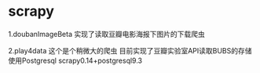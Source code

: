 scrapy
======

1.doubanImageBeta
实现了读取豆瓣电影海报下图片的下载爬虫

2.play4data
这个是个稍微大的爬虫
目前实现了豆瓣实验室API读取BUBS的存储
使用Postgresql
scrapy0.14+postgresql9.3

